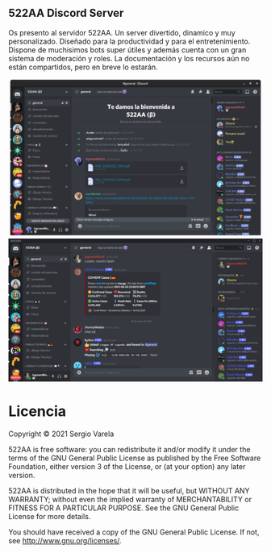 ## 522AA Discord Server
Os presento al servidor 522AA. Un server divertido, dinamico y muy personalizado. 
Diseñado para la productividad y para el entretenimiento. 
Dispone de muchisimos bots super útiles y además cuenta con un gran sistema de moderación y roles.
La documentación y los recursos aún no están compartidos, pero en breve lo estarán.

![522AA](522aa.webp)
![522AA](DiscordPTB_fL3l4OOF6z.webp)

# Licencia
Copyright © 2021 Sergio Varela

522AA is free software: you can redistribute it and/or modify it under the terms of the GNU General Public License as published by the Free Software Foundation, either version 3 of the License, or (at your option) any later version.

522AA is distributed in the hope that it will be useful, but WITHOUT ANY WARRANTY; without even the implied warranty of MERCHANTABILITY or FITNESS FOR A PARTICULAR PURPOSE. See the GNU General Public License for more details.

You should have received a copy of the GNU General Public License. If not, see http://www.gnu.org/licenses/.

